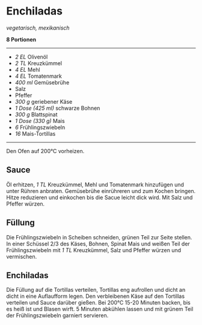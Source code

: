 # Enchiladas

*vegetarisch, mexikanisch*

**8 Portionen**

---


- *2 EL* Olivenöl
- *2 TL* Kreuzkümmel
- *4 EL* Mehl
- *4 EL* Tomatenmark
- *400 ml* Gemüsebrühe
- Salz
- Pfeffer
- *300 g* geriebener Käse
- *1 Dose (425 ml)* schwarze Bohnen
- *300 g* Blattspinat
- *1 Dose (330 g)* Mais
- *6* Frühlingszwiebeln
- *16* Mais-Tortillas

---

Den Ofen auf 200°C vorheizen.

## Sauce

Öl erhitzen, *1 TL* Kreuzkümmel, Mehl und Tomatenmark hinzufügen und unter Rühren anbraten.
Gemüsebrühe einrühreren und zum Kochen bringen.
Hitze reduzieren und einkochen bis die Sacue leicht dick wird.
Mit Salz und Pfeffer würzen.

## Füllung

Die Frühlingszwiebeln in Scheiben schneiden, grünen Teil zur Seite stellen.
In einer Schüssel 2/3 des Käses, Bohnen, Spinat Mais und weißen Teil der Frühlingszwiebeln mit *1 TL* Kreuzkümmel, Salz und Pfeffer würzen und vermischen.

## Enchiladas

Die Füllung auf die Tortillas verteilen, Tortillas eng aufrollen und dicht an dicht in eine Auflaufform legen.
Den verbleibenen Käse auf den Tortillas verteilen und Sauce darüber gießen.
Bei 200°C 15-20 Minuten backen, bis es heiß ist und Blasen wirft.
5 Minuten abkühlen lassen und mit grünem Teil der Frühlingszwiebeln garniert servieren.

